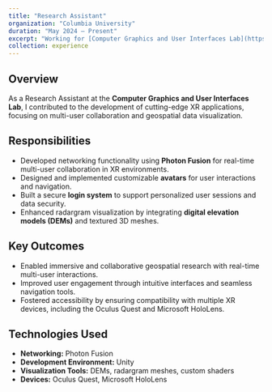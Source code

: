 ```yaml
---
title: "Research Assistant"
organization: "Columbia University"
duration: "May 2024 – Present"
excerpt: "Working for [Computer Graphics and User Interfaces Lab](https://graphics.cs.columbia.edu//home)"
collection: experience
---
```


Overview
---
As a Research Assistant at the **Computer Graphics and User Interfaces Lab**, I contributed to the development of cutting-edge XR applications, focusing on multi-user collaboration and geospatial data visualization.

Responsibilities
---
- Developed networking functionality using **Photon Fusion** for real-time multi-user collaboration in XR environments.
- Designed and implemented customizable **avatars** for user interactions and navigation.
- Built a secure **login system** to support personalized user sessions and data security.
- Enhanced radargram visualization by integrating **digital elevation models (DEMs)** and textured 3D meshes.

Key Outcomes
---
- Enabled immersive and collaborative geospatial research with real-time multi-user interactions.
- Improved user engagement through intuitive interfaces and seamless navigation tools.
- Fostered accessibility by ensuring compatibility with multiple XR devices, including the Oculus Quest and Microsoft HoloLens.

Technologies Used
---
- **Networking:** Photon Fusion
- **Development Environment:** Unity
- **Visualization Tools:** DEMs, radargram meshes, custom shaders
- **Devices:** Oculus Quest, Microsoft HoloLens
